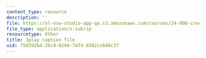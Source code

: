 ```yaml
---
content_type: resource
description: ''
file: https://ol-ocw-studio-app-qa.s3.amazonaws.com/courses/24-908-creole-languages-and-caribbean-identities-spring-2017/758392bd26c9029474f40362cc608c37_T8IjB94ka2g.srt
file_type: application/x-subrip
resourcetype: Other
title: 3play caption file
uid: 758392bd-26c9-0294-74f4-0362cc608c37
---
```

